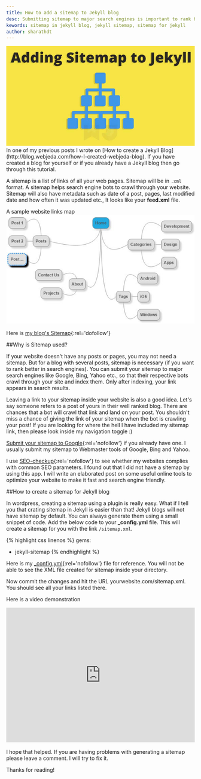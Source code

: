 ```yaml
---
title: How to add a sitemap to Jekyll blog
desc: Submitting sitemap to major search engines is important to rank better on SEO. Jekyll blogs will not have sitemap by default but we can create one using this method.
kewords: sitemap in jekyll blog, jekyll sitemap, sitemap for jekyll
author: sharathdt
---
```


<img alt="How to add sitemap to Jekyll blog" title="How to add sitemap to Jekyll blog" itemprop="thumbnailUrl" src="/images/add-sitemap-to-Jekyll-github-pages.jpg">
In one of my previous posts I wrote on [How to create a Jekyll Blog](http://blog.webjeda.com/how-I-created-webjeda-blog). If you have created a blog for yourself or if you already have a Jekyll blog then go through this tutorial.

A sitemap is a list of links of all your web pages. Sitemap will be in ```.xml``` format. A sitemap helps search engine bots to crawl through your website. Sitemap will also have metadata such as date of a post, pages, last modified date and how often it was updated etc., It looks like your **feed.xml** file. 

A sample website links map
![Sitemap of a website](/images/how-to-add-sitemap-to-jekyll.jpg)

Here is [my blog's Sitemap](http://blog.webjeda.com/sitemap.xml){:rel='dofollow'}

##Why is Sitemap used?

If your website doesn't have any posts or pages, you may not need a sitemap. But for a blog with several posts, sitemap is necessary (if you want to rank better in search engines). You can submit your sitemap to major search engines like Google, Bing, Yahoo etc., so that their respective bots crawl through your site and index them. Only after indexing, your link appears in search results.

Leaving a link to your sitemap inside your website is also a good idea. Let's say someone refers to a post of yours in their well ranked blog. There are chances that a bot will crawl that link and land on your post. You shouldn't miss a chance of giving the link of your sitemap when the bot is crawling your post! If you are looking for where the hell I have included my sitemap link, then please look inside my navigation toggle :)

[Submit your sitemap to Google](https://www.google.com/webmasters/tools/home?hl=en){:rel='nofollow'} if you already have one. I usually submit my sitemap to Webmaster tools of Google, Bing and Yahoo. 

I use [SEO-checkup](https://toolbox.seositecheckup.com/apps/seo-checkup){:rel='nofollow'} to see whether my websites complies with common SEO parameters. I found out that I did not have a sitemap by using this app. I will write an elaborated post on some useful online tools to optimize your website to make it fast and search engine friendly.

##How to create a sitemap for Jekyll blog

In wordpress, creating a sitemap using a plugin is really easy. What if I tell you that crating sitemap in Jekyll is easier than that! Jekyll blogs will not have sitemap by default. You can always generate them using a small snippet of code. Add the below code to your **_config.yml** file. This will create a sitemap for you with the link ```/sitemap.xml```.

{% highlight css linenos %}
gems:
  - jekyll-sitemap
{% endhighlight %}


Here is my [_config.yml](https://raw.githubusercontent.com/sharu725/emerald/gh-pages/_config.yml){:rel='nofollow'} file for reference. You will not be able to see the XML file created for sitemap inside your directory.

Now commit the changes and hit the URL yourwebsite.com/sitemap.xml. You should see all your links listed there.

Here is a video demonstration

<iframe width="100%" height="360" src="https://www.youtube.com/embed/kiBtQClK-XQ?rel=0" frameborder="0" allowfullscreen></iframe>

I hope that helped. If you are having problems with generating a sitemap please leave a comment. I will try to fix it. 

Thanks for reading!